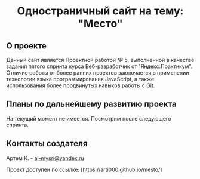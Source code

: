 <h1 align="center">Одностраничный сайт на тему: "Место"</h1>

## О проекте

Данный сайт является Проектной работой № 5, выполненной в качестве задания пятого спринта курса Веб-разработчик от "Яндекс.Практикум". Отличие работы от более ранних проектов заключается в применении технологии языка программирования JavaScript, а также использования более продвинутых навыков работы с Git.

## Планы по дальнейшему развитию проекта
На текущий момент не имеется. Посмотрим после следующего спринта.

## Контакты создателя

Артем K. - al-mysri@yandex.ru

Проект доступен по ссылке: [https://arti000.github.io/mesto/]
